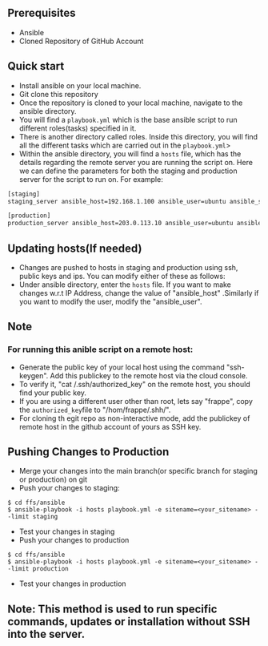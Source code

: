 ## Prerequisites
* Ansible
* Cloned Repository of GitHub Account

## Quick start
* Install ansible on your local machine.
* Git clone this repository
* Once the repository is cloned to your local machine, navigate to the ansible directory.
* You will find a `playbook.yml` which is the base ansible script to run different roles(tasks) specified in it.
* There is another directory called roles. Inside this directory, you will find all the different tasks which are carried out in the `playbook.yml`>
* Within the ansible directory, you will find a `hosts` file, which has the details regarding the remote server you are running the script on. Here we can define the parameters for both the staging and production server for the script to run on. For example:

```sh
[staging]
staging_server ansible_host=192.168.1.100 ansible_user=ubuntu ansible_ssh_private_key_file=~/.ssh/id_rsa

[production]
production_server ansible_host=203.0.113.10 ansible_user=ubuntu ansible_ssh_private_key_file=~/.ssh/id_rsa
```
## Updating hosts(If needed)

* Changes are pushed to hosts in staging and production using ssh, public keys and ips. You can modify either of these as follows:
* Under ansible directory, enter the `hosts` file. If you want to make changes w.r.t IP Address, change the value of "ansible_host" .Similarly if you want to modify the user, modify the "ansible_user".

## Note
### For running this anible script on a remote host:
* Generate the public key of your local host using the command "ssh-keygen". Add this publickey to the remote host via the cloud console.
* To verify it,  "cat /.ssh/authorized_key" on the remote host, you should find your public key.
* If you are using a different user other than root, lets say "frappe", copy the `authorized_key`file to "/hom/frappe/.shh/".
* For cloning th egit repo as non-interactive mode, add the publickey of remote host in the github account of yours as SSH key.


## Pushing Changes to Production
* Merge your changes into the main branch(or specific branch for staging or production) on git
* Push your changes to staging:
```
$ cd ffs/ansible
$ ansible-playbook -i hosts playbook.yml -e sitename=<your_sitename> --limit staging
```
* Test your changes in staging
* Push your changes to production
```
$ cd ffs/ansible
$ ansible-playbook -i hosts playbook.yml -e sitename=<your_sitename> --limit production
```
* Test your changes in production


## Note: This method is used to run specific commands, updates or installation without SSH into the server.
